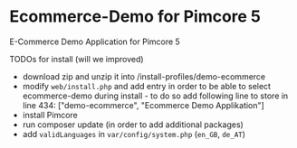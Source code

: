 # Ecommerce-Demo for Pimcore 5
E-Commerce Demo Application for Pimcore 5


TODOs for install (will we improved)
- download zip and unzip it into /install-profiles/demo-ecommerce
- modify `web/install.php` and add entry in order to be able to select ecommerce-demo during install - to do so 
  add following line to store in line 434: ["demo-ecommerce", "Ecommerce Demo Applikation"] 
- install Pimcore
- run composer update (in order to add additional packages)
- add `validLanguages` in `var/config/system.php` (`en_GB`, `de_AT`)
